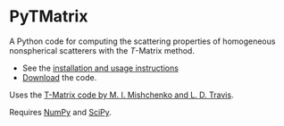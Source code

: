 PyTMatrix
=========

A Python code for computing the scattering properties of homogeneous nonspherical scatterers with the _T_-Matrix method.

  * See the [installation and usage instructions](https://github.com/jleinonen/pytmatrix/wiki)
  * [Download](https://github.com/jleinonen/pytmatrix/releases) the code.

Uses the [T-Matrix code by M. I. Mishchenko and L. D. Travis](http://www.giss.nasa.gov/staff/mmishchenko/t_matrix.html).

Requires [NumPy](http://numpy.org/) and [SciPy](http://scipy.org/).
